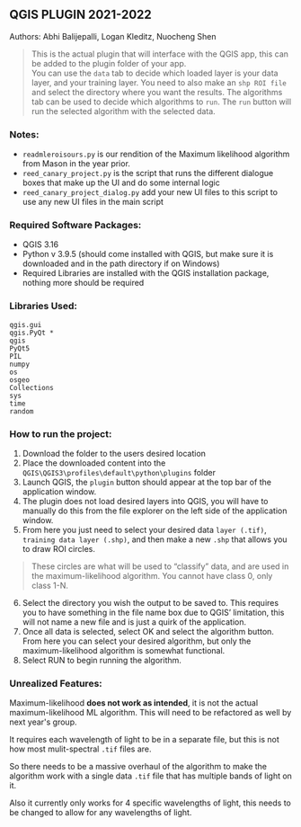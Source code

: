 ## QGIS PLUGIN 2021-2022
Authors: Abhi Balijepalli, Logan Kleditz, Nuocheng Shen

>This is the actual plugin that will interface with the QGIS app, this can be added to the plugin folder of your app.  
You can use the `data` tab to decide which loaded layer is your data layer, and your training layer. You need to also make an `shp ROI file` and select the directory where you want the results. 
The algorithms tab can be used to decide which algorithms to `run`.
The `run` button will run the selected algorithm with the selected data.

### Notes:
- `readmleroisours.py` is our rendition of the Maximum likelihood algorithm from Mason in the year prior.
- `reed_canary_project.py` is the script that runs the different dialogue boxes that make up the UI and do some internal logic
- `reed_canary_project_dialog.py` add your new UI files to this script to use any new UI files in the main script


### Required Software Packages:
  - QGIS 3.16
  - Python v 3.9.5 (should come installed with QGIS, but make sure it is downloaded and in the path directory if on Windows)
  - Required Libraries are installed with the QGIS installation package, nothing more should be required
### Libraries Used:
  ```
  qgis.gui
  qgis.PyQt *
  qgis
  PyQt5
  PIL
  numpy
  os
  osgeo
  Collections
  sys
  time
  random
  ```

### How to run the project:
  1. Download the folder to the users desired location
  2. Place the downloaded content into the `QGIS\QGIS3\profiles\default\python\plugins` folder
  3. Launch QGIS, the `plugin` button should appear at the top bar of the application window.
  4. The plugin does not load desired layers into QGIS, you will have to manually do this from the file explorer on the left side of the application window.
  5. From here you just need to select your desired data `layer (.tif)`, `training data layer (.shp)`, and then make a new `.shp` that allows you to draw ROI circles. 
  > These circles are what will be used to “classify” data, 
      and are used in the maximum-likelihood algorithm. You cannot have class 0, only class 1-N.
  6. Select the directory you wish the output to be saved to. This requires you to have something in the file name box due to QGIS’ limitation, this will not name a new file and is just a quirk of the application.
  7. Once all data is selected, select OK and select the algorithm button. From here you can select your desired algorithm, but only the maximum-likelihood algorithm is somewhat functional. 
  8. Select RUN to begin running the algorithm.

### Unrealized Features:
Maximum-likelihood **does not work as intended**, it is not the actual maximum-likelihood ML algorithm. This will need to be refactored as well by next year's group.

It requires each wavelength of light to be in a separate file, but this is not how most mulit-spectral `.tif` files are. 

So there needs to be a massive overhaul of the algorithm to make the algorithm work with a single data `.tif` file that has multiple bands of light on it. 

Also it currently only works for 4 specific wavelengths of light, this needs to be changed to allow for any wavelengths of light.
